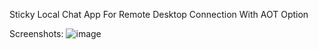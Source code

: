 Sticky Local Chat App For Remote Desktop Connection With AOT Option

Screenshots:
![image](https://github.com/omerdikyol/sticky_chat_pyqt5/assets/41495154/b348243d-afea-48a0-b11f-8eba03143736)
